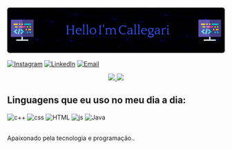 ![Header](./Header_.png)

[![Instagram](https://img.shields.io/badge/Instagram-E4405F?style=for-the-badge&logo=instagram&logoColor=white)](https://www.instagram.com/rafacallega/)
[![LinkedIn](https://img.shields.io/badge/LinkedIn-0077B5?style=for-the-badge&logo=linkedin&logoColor=white)](https://www.linkedin.com/in/rafael-callegari-804429274/)
[![Email](https://img.shields.io/badge/Email-FF8C00?style=for-the-badge&logo=gmail&logoColor=white)](r.callegari@aluno.ifsp.edu.br)

<div align="center">
  <a href="https://github.com/CALLEGARii">
    <img height="165em" src="https://github-readme-stats.vercel.app/api?username=CALLEGARii&show_icons=true&theme=midnight-purple&include_all_commits=true&count_private=true&title_color=#4169e1&icon_color=#4169e1"/>
    <img height="165em" src="https://github-readme-stats.vercel.app/api/top-langs/?username=CALLEGARii&layout=compact&langs_count=7&theme=midnight-purple&title_color=#4169e1&icon_color=#4169e1"/>
  </a>
</div>

## Linguagens que eu uso no meu dia a dia:

<div style="display: inline_block">
  <img align="center" alt="c++" src="https://img.shields.io/badge/C++-00599C?style=for-the-badge&logo=c%2B%2B&logoColor=white" />
  <img align="center" alt="css" src="https://img.shields.io/badge/CSS3-1572B6?style=for-the-badge&logo=css3&logoColor=white" />
  <img align ="center" alt="HTML" src="https://img.shields.io/badge/HTML5-E34F26?style=for-the-badge&logo=html5&logoColor=white">
  <img align="center" alt="js" src="https://img.shields.io/badge/JavaScript-F7DF1E?style=for-the-badge&logo=javascript&logoColor=black" />
  <img align="center" alt="Java" src="https://img.shields.io/badge/Java-007396?style=for-the-badge&logo=java&logoColor=white">
</div><br/>

Apaixonado pela tecnologia e programação..

